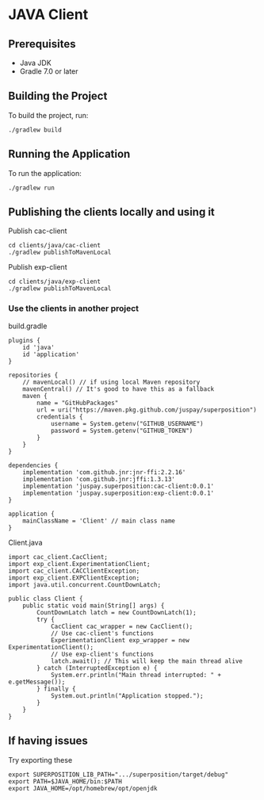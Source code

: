 # JAVA Client

## Prerequisites

- Java JDK
- Gradle 7.0 or later

## Building the Project

To build the project, run:
```
./gradlew build
```

## Running the Application

To run the application:
```
./gradlew run
```

## Publishing the clients locally and using it

Publish cac-client
```
cd clients/java/cac-client
./gradlew publishToMavenLocal
```

Publish exp-client
```
cd clients/java/exp-client
./gradlew publishToMavenLocal
```

### Use the clients in another project

build.gradle
```
plugins {
    id 'java'  
    id 'application'
}

repositories {
    // mavenLocal() // if using local Maven repository
    mavenCentral() // It's good to have this as a fallback
    maven {
        name = "GitHubPackages"
        url = uri("https://maven.pkg.github.com/juspay/superposition")
        credentials {
            username = System.getenv("GITHUB_USERNAME")
            password = System.getenv("GITHUB_TOKEN")
        }
    }
}

dependencies {
    implementation 'com.github.jnr:jnr-ffi:2.2.16'
    implementation 'com.github.jnr:jffi:1.3.13'
    implementation 'juspay.superposition:cac-client:0.0.1'
    implementation 'juspay.superposition:exp-client:0.0.1'
}

application {
    mainClassName = 'Client' // main class name
}
```

Client.java
```
import cac_client.CacClient;
import exp_client.ExperimentationClient;
import cac_client.CACClientException;
import exp_client.EXPClientException;
import java.util.concurrent.CountDownLatch;

public class Client {
    public static void main(String[] args) {
        CountDownLatch latch = new CountDownLatch(1);
        try {
            CacClient cac_wrapper = new CacClient();
            // Use cac-client's functions
            ExperimentationClient exp_wrapper = new ExperimentationClient();
            // Use exp-client's functions
            latch.await(); // This will keep the main thread alive
        } catch (InterruptedException e) {
            System.err.println("Main thread interrupted: " + e.getMessage());
        } finally {
            System.out.println("Application stopped.");
        }
    }
}
```

## If having issues 
Try exporting these
```
export SUPERPOSITION_LIB_PATH=".../superposition/target/debug"
export PATH=$JAVA_HOME/bin:$PATH
export JAVA_HOME=/opt/homebrew/opt/openjdk
```